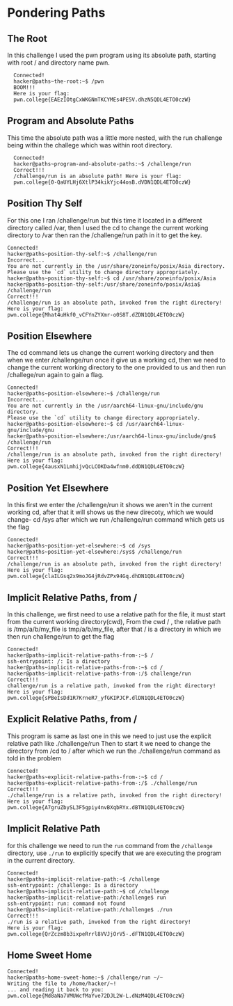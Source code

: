 # Pondering Paths

## The Root

In this challenge I used the pwn program using its absolute path, starting with root / and directory name pwn.

      Connected!                                                                        
      hacker@paths~the-root:~$ /pwn
      BOOM!!!
      Here is your flag:
      pwn.college{EAEzIOtgCxWKGNmTKCYMEs4PE5V.dhzN5QDL4ETO0czW}

## Program and Absolute Paths

This time the absolute path was a little more nested, with the run challenge being within the challege which was within root directory.

      Connected!                                                                        
      hacker@paths~program-and-absolute-paths:~$ /challenge/run
      Correct!!!
      /challenge/run is an absolute path! Here is your flag:
      pwn.college{0-QaUYLHj6XtlP34kikYjc44osB.dVDN1QDL4ETO0czW}

## Position Thy Self 

For this one I ran /challenge/run but this time it located in a different directory called /var, then I used the cd to change the current working directory to /var then ran the /challenge/run path in it to get the key.

    Connected!                                                                        
    hacker@paths~position-thy-self:~$ /challenge/run
    Incorrect...
    You are not currently in the /usr/share/zoneinfo/posix/Asia directory.
    Please use the `cd` utility to change directory appropriately.
    hacker@paths~position-thy-self:~$ cd /usr/share/zoneinfo/posix/Asia
    hacker@paths~position-thy-self:/usr/share/zoneinfo/posix/Asia$ /challenge/run
    Correct!!!
    /challenge/run is an absolute path, invoked from the right directory!
    Here is your flag:
    pwn.college{Mhat4uHkf0_vCFYnZYXmr-o0S8T.dZDN1QDL4ETO0czW}

## Position Elsewhere 

The cd command lets us change the current working directory and then when we enter /challenge/run once it give us a working cd, then we need to change the current working directory to the one provided to us and then run /challege/run again to gain a flag.

    Connected!                                                                        
    hacker@paths~position-elsewhere:~$ /challenge/run
    Incorrect...
    You are not currently in the /usr/aarch64-linux-gnu/include/gnu directory.
    Please use the `cd` utility to change directory appropriately.
    hacker@paths~position-elsewhere:~$ cd /usr/aarch64-linux-gnu/include/gnu
    hacker@paths~position-elsewhere:/usr/aarch64-linux-gnu/include/gnu$ /challenge/run
    Correct!!!
    /challenge/run is an absolute path, invoked from the right directory!
    Here is your flag:
    pwn.college{4ausxN1LmhijvQcLCOKDa4wfnm0.ddDN1QDL4ETO0czW}

## Position Yet Elsewhere

In this first we enter the /challenge/run it shows we aren't in the current working cd, after that it will shows us the new direcoty, which we would change- cd /sys after which we run /challenge/run command which gets us the flag 

    Connected!                                                                        
    hacker@paths~position-yet-elsewhere:~$ cd /sys
    hacker@paths~position-yet-elsewhere:/sys$ /challenge/run
    Correct!!!
    /challenge/run is an absolute path, invoked from the right directory!
    Here is your flag:
    pwn.college{claILGsq2x9moJG4jRdvZPx94Gq.dhDN1QDL4ETO0czW}

## Implicit Relative Paths, from /

In this challenge, we first need to use a relative path for the file, it must start from the current working directory(cwd), From the cwd / , the relative path is /tmp/a/b/my_file is tmp/a/b/my_file, after that / is a directory in which we then run challenge/run to get the flag 

    Connected!                                                                        
    hacker@paths~implicit-relative-paths-from-:~$ /
    ssh-entrypoint: /: Is a directory
    hacker@paths~implicit-relative-paths-from-:~$ cd /
    hacker@paths~implicit-relative-paths-from-:/$ challenge/run
    Correct!!!
    challenge/run is a relative path, invoked from the right directory!
    Here is your flag:
    pwn.college{sPBeIsDd1R7KrneR7_yfGKIPJCP.dlDN1QDL4ETO0czW}

##   Explicit Relative Paths, from /

This program is same as last one in this we need to just use the explicit relative path like ./challenge/run
Then to start it we need to change the directory from /cd to / after which we run the ./challenge/run command as told in the problem 

    Connected!                                                                        
    hacker@paths~explicit-relative-paths-from-:~$ cd /
    hacker@paths~explicit-relative-paths-from-:/$ ./challenge/run
    Correct!!!
    ./challenge/run is a relative path, invoked from the right directory!
    Here is your flag:
    pwn.college{A7gruZbySL3F5gpiy4nvBXqbRYx.dBTN1QDL4ETO0czW}

## Implicit Relative Path

for this challenge we need to run the `run` command from the `/challenge` directory, use `./run` to explicitly specify that we are executing the program in the current directory. 

    Connected!                                                                        
    hacker@paths~implicit-relative-path:~$ /challenge
    ssh-entrypoint: /challenge: Is a directory
    hacker@paths~implicit-relative-path:~$ cd /challenge
    hacker@paths~implicit-relative-path:/challenge$ run
    ssh-entrypoint: run: command not found
    hacker@paths~implicit-relative-path:/challenge$ ./run
    Correct!!!
    ./run is a relative path, invoked from the right directory!
    Here is your flag:
    pwn.college{QrZczm8b3ixpeRrrl8VVJjOrV5-.dFTN1QDL4ETO0czW}

## Home Sweet Home



    Connected!                                                                        
    hacker@paths~home-sweet-home:~$ /challenge/run ~/~
    Writing the file to /home/hacker/~!
    ... and reading it back to you:
    pwn.college{Md8aNa7VMUWcfMaYve72DJL2W-L.dNzM4QDL4ETO0czW}





